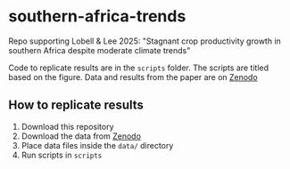 # southern-africa-trends
Repo supporting Lobell &amp; Lee 2025: "Stagnant crop productivity growth in southern Africa despite moderate climate trends"

Code to replicate results are in the `scripts` folder. The scripts are titled based on the figure. Data and results from the paper are on [Zenodo](https://zenodo.org/records/15492571)

## How to replicate results
1. Download this repository
2. Download the data from [Zenodo](https://zenodo.org/records/15492571)
3. Place data files inside the `data/` directory
4. Run scripts in `scripts`
